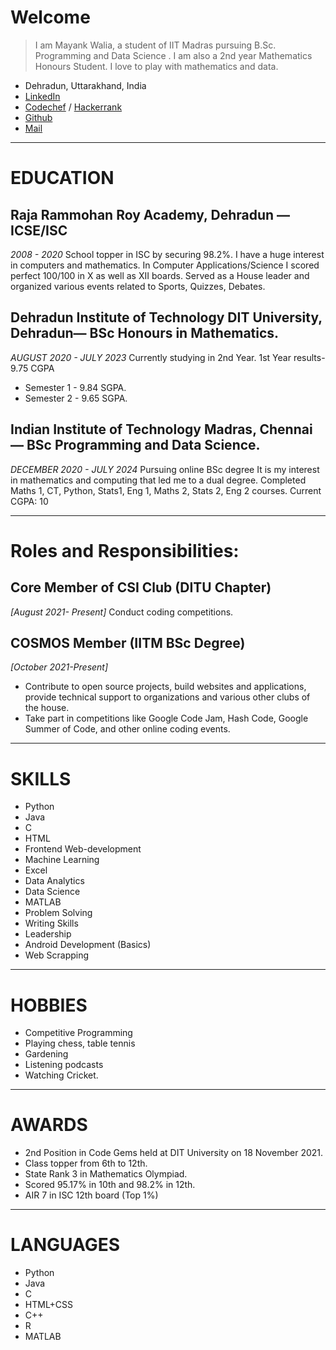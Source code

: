 # Welcome
> I am Mayank Walia, a student of IIT Madras pursuing B.Sc. Programming and Data Science . I am also a 2nd year Mathematics Honours Student. I love to play with mathematics and data.

- Dehradun, Uttarakhand, India
- [LinkedIn]()
- [Codechef]() / [Hackerrank]()
- [Github](https://github.com/mayankwalia/)
- [Mail]()

---
# EDUCATION
## Raja Rammohan Roy Academy, Dehradun — ICSE/ISC
*2008 - 2020*
School topper in ISC by securing 98.2%. I have a huge interest in computers and mathematics. In Computer Applications/Science I scored perfect 100/100 in X as well as XII boards. Served as a House leader and organized various events related to Sports, Quizzes, Debates.
## Dehradun Institute of Technology DIT University, Dehradun— BSc Honours in Mathematics. 
*AUGUST 2020 -  JULY 2023*
Currently studying in 2nd Year.
 1st Year results- 9.75 CGPA
- Semester 1 - 9.84 SGPA. 
- Semester 2 - 9.65 SGPA. 

## Indian Institute of Technology Madras, Chennai — BSc Programming and Data Science.
*DECEMBER 2020 - JULY 2024*
Pursuing online BSc degree
It is my interest in mathematics and computing that led me to a dual degree.
Completed Maths 1, CT, Python, Stats1, Eng 1,  Maths 2, Stats 2, Eng 2 courses.
Current CGPA: 10

---
# Roles and Responsibilities: 
## Core Member of CSI Club (DITU Chapter) 
*[August 2021- Present]*
Conduct coding competitions.

## COSMOS Member (IITM BSc Degree)
*[October 2021-Present]*
- Contribute to open source projects, build websites and applications, provide technical support to organizations and various other clubs of the house.
- Take part in competitions like Google Code Jam, Hash Code, Google Summer of Code, and other online coding events.

---
# SKILLS
- Python
- Java
- C
- HTML
- Frontend Web-development
- Machine Learning
- Excel
- Data Analytics
- Data Science
- MATLAB
- Problem Solving
- Writing Skills
- Leadership
- Android Development (Basics)
- Web Scrapping

---
# HOBBIES
- Competitive Programming
- Playing chess, table tennis
- Gardening
- Listening podcasts
- Watching Cricket.

---
# AWARDS
- 2nd Position in Code Gems held at DIT University on 18 November 2021.
- Class topper from 6th to 12th.
- State Rank 3  in Mathematics Olympiad.
- Scored 95.17% in 10th and 98.2% in 12th.
- AIR 7 in ISC 12th board (Top 1%)

---
# LANGUAGES
- Python
- Java
- C
- HTML+CSS
- C++
- R
- MATLAB



